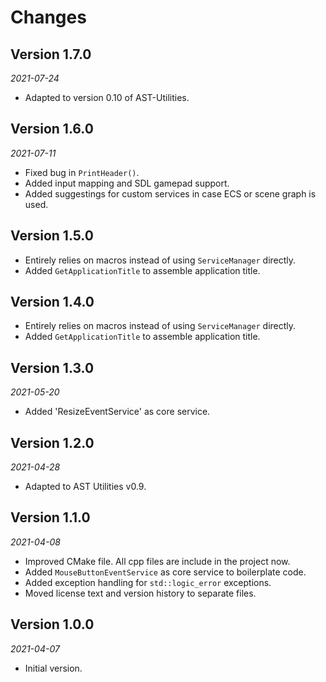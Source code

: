# Changes

## Version 1.7.0
*2021-07-24*

- Adapted to version 0.10 of AST-Utilities.

## Version 1.6.0
*2021-07-11*
- Fixed bug in `PrintHeader()`. 
- Added input mapping and SDL gamepad support.
- Added suggestings for custom services in case ECS or scene graph is used.

## Version 1.5.0
- Entirely relies on macros instead of using `ServiceManager` directly.
- Added `GetApplicationTitle` to assemble application title.

## Version 1.4.0
- Entirely relies on macros instead of using `ServiceManager` directly.
- Added `GetApplicationTitle` to assemble application title.

## Version 1.3.0
*2021-05-20*

- Added 'ResizeEventService' as core service.

## Version 1.2.0
*2021-04-28*

- Adapted to AST Utilities v0.9.

## Version 1.1.0
*2021-04-08*

- Improved CMake file. All cpp files are include in the project now.
- Added `MouseButtonEventService` as core service to boilerplate code.
- Added exception handling for `std::logic_error` exceptions.
- Moved license text and version history to separate files.

## Version 1.0.0
*2021-04-07*

- Initial version.
